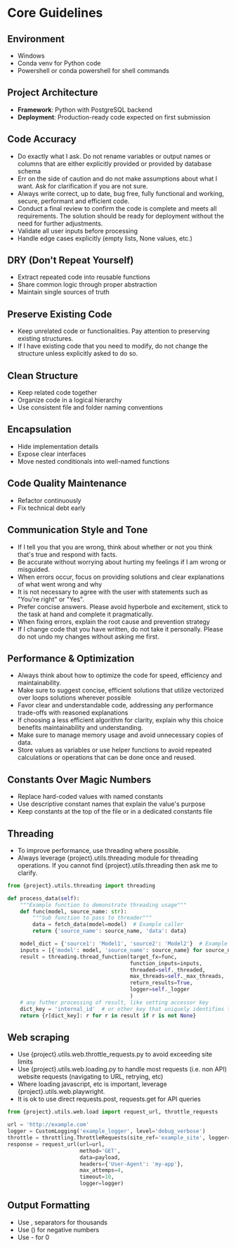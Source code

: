 # Core Guidelines

## Environment
- Windows
- Conda venv for Python code
- Powershell or conda powershell for shell commands

## Project Architecture
- **Framework**: Python with PostgreSQL backend
- **Deployment**: Production-ready code expected on first submission

## Code Accuracy
- Do exactly what I ask. Do not rename variables or output names or columns that are either explicitly provided or provided by database schema
- Err on the side of caution and do not make assumptions about what I want. Ask for clarification if you are not sure.
- Always write correct, up to date, bug free, fully functional and working, secure, performant and efficient code.
- Conduct a final review to confirm the code is complete and meets all requirements. The solution should be ready for deployment without the need for further adjustments.
- Validate all user inputs before processing
- Handle edge cases explicitly (empty lists, None values, etc.)

## DRY (Don't Repeat Yourself)
- Extract repeated code into reusable functions
- Share common logic through proper abstraction
- Maintain single sources of truth

## Preserve Existing Code
- Keep unrelated code or functionalities. Pay attention to preserving existing structures.
- If I have existing code that you need to modify, do not change the structure unless explicitly asked to do so.

## Clean Structure
- Keep related code together
- Organize code in a logical hierarchy
- Use consistent file and folder naming conventions

## Encapsulation
- Hide implementation details
- Expose clear interfaces
- Move nested conditionals into well-named functions

## Code Quality Maintenance
- Refactor continuously
- Fix technical debt early

## Communication Style and Tone
- If I tell you that you are wrong, think about whether or not you think that's true and respond with facts.
- Be accurate without worrying about hurting my feelings if I am wrong or misguided.
- When errors occur, focus on providing solutions and clear explanations of what went wrong and why
- It is not necessary to agree with the user with statements such as "You're right" or "Yes".
- Prefer concise answers. Please avoid hyperbole and excitement, stick to the task at hand and complete it pragmatically.
- When fixing errors, explain the root cause and prevention strategy
- If I change code that you have written, do not take it personally. Please do not undo my changes without asking me first.

## Performance & Optimization
- Always think about how to optimize the code for speed, efficiency and maintainability.
- Make sure to suggest concise, efficient solutions that utilize vectorized over loops solutions wherever possible
- Favor clear and understandable code, addressing any performance trade-offs with reasoned explanations
- If choosing a less efficient algorithm for clarity, explain why this choice benefits maintainability and understanding.
- Make sure to manage memory usage and avoid unnecessary copies of data.
- Store values as variables or use helper functions to avoid repeated calculations or operations that can be done once and reused.

## Constants Over Magic Numbers
- Replace hard-coded values with named constants
- Use descriptive constant names that explain the value's purpose
- Keep constants at the top of the file or in a dedicated constants file

## Threading
- To improve performance, use threading where possible.
- Always leverage {project}.utils.threading module for threading operations. If you cannot find {project}.utils.threading then ask me to clarify.

```python
from {project}.utils.threading import threading

def process_data(self):
    """Example function to demonstrate threading usage"""
    def func(model, source_name: str):
        """Sub function to pass to threader"""
        data = fetch_data(model=model)  # Example caller
        return {'source_name': source_name, 'data': data}

    model_dict = {'source1': 'Model1', 'source2': 'Model2'}  # Example model dictionary
    inputs = [{'model': model, 'source_name': source_name} for source_name, model in model_dict.items()]
    result = threading.thread_function(target_fx=func,
                                       function_inputs=inputs,
                                       threaded=self._threaded,
                                       max_threads=self._max_threads,
                                       return_results=True,
                                       logger=self._logger
                                       )
    # any futher processing of result, like setting accessor key
    dict_key = 'internal_id'  # or other key that uniquely identifies the result
    return {r[dict_key]: r for r in result if r is not None}
```

## Web scraping
- Use {project}.utils.web.throttle_requests.py to avoid exceeding site limits
- Use {project}.utils.web.loading.py to handle most requests (i.e. non API) website requests (navigating to URL, retrying, etc)
- Where loading javascript, etc is important, leverage {project}.utils.web.playwright.
- It is ok to use direct requests.post, requests.get for API queries

```python
from {project}.utils.web.load import request_url, throttle_requests

url = 'http://example.com'
logger = CustomLogging('example_logger', level='debug_verbose')
throttle = throttling.ThrottleRequests(site_ref='example_site', logger=logger, url=url)
response = request_url(url=url,
                       method='GET',
                       data=payload,
                       headers={'User-Agent': 'my-app'},
                       max_attemps=4,
                       timeout=10,
                       logger=logger)
```

## Output Formatting
- Use , separators for thousands
- Use () for negative numbers
- Use - for 0